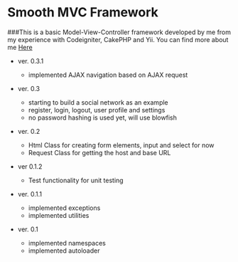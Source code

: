 Smooth MVC Framework
====================

###This is a basic Model-View-Controller framework developed by me from my experience with Codeigniter, CakePHP and Yii.
You can find more about me [Here](http://robertgabriel.ro)

* ver. 0.3.1
    * implemented AJAX navigation based on AJAX request

* ver. 0.3
    * starting to build a social network as an example
    * register, login, logout, user profile and settings
    * no password hashing is used yet, will use blowfish

* ver. 0.2
    * Html Class for creating form elements, input and select for now
    * Request Class for getting the host and base URL

* ver 0.1.2
    * Test functionality for unit testing

* ver. 0.1.1
    * implemented exceptions
    * implemented utilities


* ver. 0.1
    * implemented namespaces
    * implemented autoloader